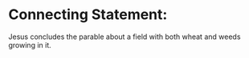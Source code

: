 # Connecting Statement:

Jesus concludes the parable about a field with both wheat and weeds growing in it.